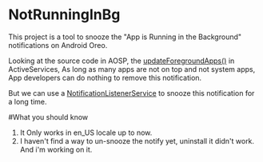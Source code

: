# NotRunningInBg

This project is a tool to snooze the "App is Running in the Background" notifications on Android Oreo.

Looking at the source code in AOSP, the [updateForegroundApps()](https://github.com/android/platform_frameworks_base/blob/b056324630b8adfeb38393bcab49f3b9c720f4fd/services/core/java/com/android/server/am/ActiveServices.java#L790) in ActiveServices, As long as many apps are not on top and not system apps, App developers can do nothing to remove this notification.

But we can use a [NotificationListenerService](https://developer.android.com/reference/android/service/notification/NotificationListenerService.html#snoozeNotification) to snooze this notification for a long time.

#What you should know
1. It Only works in en_US locale up to now.
2. I haven't find a way to un-snooze the notify yet, uninstall it didn't work. And i'm working on it. 